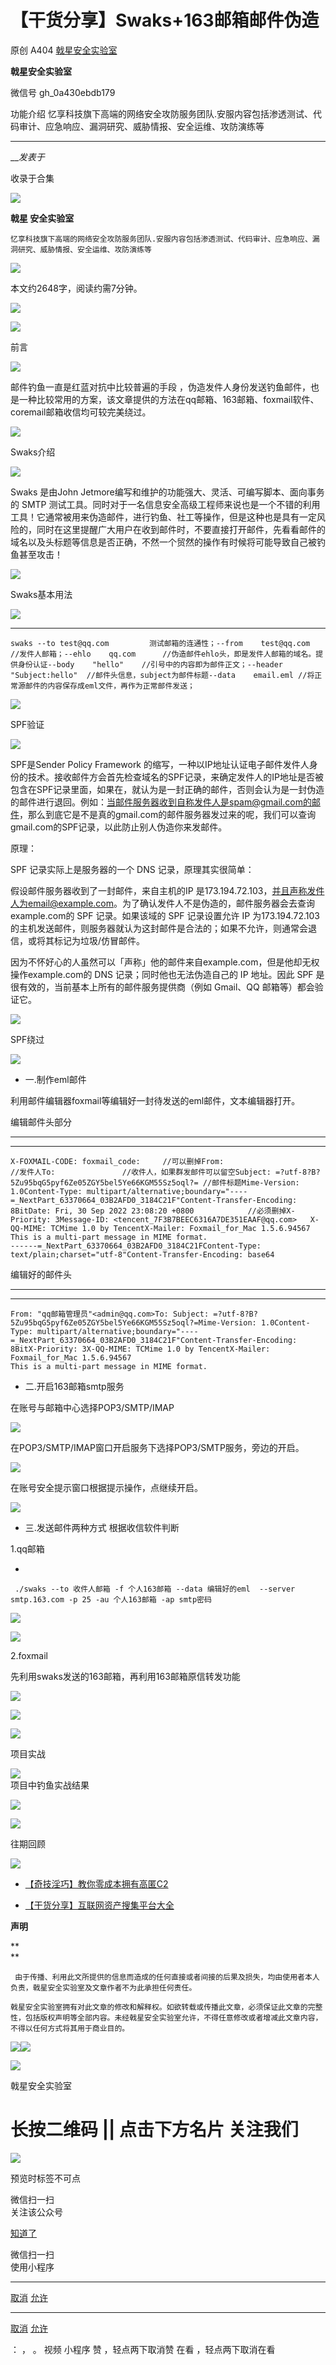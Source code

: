 #  【干货分享】Swaks+163邮箱邮件伪造

原创 A404  [ 戟星安全实验室 ](javascript:void\(0\);)

**戟星安全实验室** ![]()

微信号 gh_0a430ebdb179

功能介绍 忆享科技旗下高端的网络安全攻防服务团队.安服内容包括渗透测试、代码审计、应急响应、漏洞研究、威胁情报、安全运维、攻防演练等

____

___发表于_

收录于合集

  

![](https://gitee.com/fuli009/images/raw/master/public/20221028092713.png)

**戟星 安全实验室**

  

    忆享科技旗下高端的网络安全攻防服务团队.安服内容包括渗透测试、代码审计、应急响应、漏洞研究、威胁情报、安全运维、攻防演练等  
![](https://gitee.com/fuli009/images/raw/master/public/20221028092723.png)  

本文约2648字，阅读约需7分钟。

![](https://gitee.com/fuli009/images/raw/master/public/20221028092724.png)

  

![](https://gitee.com/fuli009/images/raw/master/public/20221028092725.png)

前言

![](https://gitee.com/fuli009/images/raw/master/public/20221028092726.png)

邮件钓鱼一直是红蓝对抗中比较普遍的手段
，伪造发件人身份发送钓鱼邮件，也是一种比较常用的方案，该文章提供的方法在qq邮箱、163邮箱、foxmail软件、coremail邮箱收信均可较完美绕过。

  
  
![](https://gitee.com/fuli009/images/raw/master/public/20221028092725.png)

Swaks介绍

![](https://gitee.com/fuli009/images/raw/master/public/20221028092726.png)  

Swaks 是由John Jetmore编写和维护的功能强大、灵活、可编写脚本、面向事务的 SMTP
测试工具。同时对于一名信息安全高级工程师来说也是一个不错的利用工具！它通常被用来伪造邮件，进行钓鱼、社工等操作，但是这种也是具有一定风险的，同时在这里提醒广大用户在收到邮件时，不要直接打开邮件，先看看邮件的域名以及头标题等信息是否正确，不然一个贸然的操作有时候将可能导致自己被钓鱼甚至攻击！

  
  
![](https://gitee.com/fuli009/images/raw/master/public/20221028092725.png)

Swaks基本用法

![](https://gitee.com/fuli009/images/raw/master/public/20221028092726.png)  

  *   *   *   *   *   *   *   * 

    
    
    swaks --to test@qq.com         测试邮箱的连通性；--from    test@qq.com  //发件人邮箱；--ehlo    qq.com      //伪造邮件ehlo头，即是发件人邮箱的域名。提供身份认证--body    "hello"    //引号中的内容即为邮件正文；--header  "Subject:hello"  //邮件头信息，subject为邮件标题--data    email.eml //将正常源邮件的内容保存成eml文件，再作为正常邮件发送；  
    

  
  
![](https://gitee.com/fuli009/images/raw/master/public/20221028092725.png)

SPF验证

![](https://gitee.com/fuli009/images/raw/master/public/20221028092726.png)  

SPF是Sender Policy Framework
的缩写，一种以IP地址认证电子邮件发件人身份的技术。接收邮件方会首先检查域名的SPF记录，来确定发件人的IP地址是否被包含在SPF记录里面，如果在，就认为是一封正确的邮件，否则会认为是一封伪造的邮件进行退回。例如：当邮件服务器收到自称发件人是spam@gmail.com的邮件，那么到底它是不是真的gmail.com的邮件服务器发过来的呢，我们可以查询gmail.com的SPF记录，以此防止别人伪造你来发邮件。

原理：

SPF 记录实际上是服务器的一个 DNS 记录，原理其实很简单：

假设邮件服务器收到了一封邮件，来自主机的IP
是173.194.72.103，并且声称发件人为email@example.com。为了确认发件人不是伪造的，邮件服务器会去查询example.com的
SPF 记录。如果该域的 SPF 记录设置允许 IP
为173.194.72.103的主机发送邮件，则服务器就认为这封邮件是合法的；如果不允许，则通常会退信，或将其标记为垃圾/仿冒邮件。

因为不怀好心的人虽然可以「声称」他的邮件来自example.com，但是他却无权操作example.com的 DNS 记录；同时他也无法伪造自己的 IP
地址。因此 SPF 是很有效的，当前基本上所有的邮件服务提供商（例如 Gmail、QQ 邮箱等）都会验证它。

  

  
![](https://gitee.com/fuli009/images/raw/master/public/20221028092725.png)

SPF绕过

![](https://gitee.com/fuli009/images/raw/master/public/20221028092726.png)

  

  * 一.制作eml邮件

  

利用邮件编辑器foxmail等编辑好一封待发送的eml邮件，文本编辑器打开。

  

编辑邮件头部分

* * *

  *   *   *   *   *   *   *   *   *   *   *   *   *   *   *   *   *   *   *   * 

    
    
    X-FOXMAIL-CODE: foxmail_code:     //可以删掉From:                            //发件人To:               //收件人，如果群发邮件可以留空Subject: =?utf-8?B?5Zu95bqG5pyf6Ze05ZGY5bel5Ye66KGM55Sz5oql?= //邮件标题Mime-Version: 1.0Content-Type: multipart/alternative;boundary="----=_NextPart_63370664_03B2AFD0_3184C21F"Content-Transfer-Encoding: 8BitDate: Fri, 30 Sep 2022 23:08:20 +0800            //必须删掉X-Priority: 3Message-ID: <tencent_7F3B7BEEC6316A7DE351EAAF@qq.com>   X-QQ-MIME: TCMime 1.0 by TencentX-Mailer: Foxmail_for_Mac 1.5.6.94567  
    This is a multi-part message in MIME format.  
    ------=_NextPart_63370664_03B2AFD0_3184C21FContent-Type: text/plain;charset="utf-8"Content-Transfer-Encoding: base64

  

编辑好的邮件头

* * *

  *   *   *   *   *   *   *   *   *   *   *   *   * 

    
    
    From: "qq邮箱管理员"<admin@qq.com>To: Subject: =?utf-8?B?5Zu95bqG5pyf6Ze05ZGY5bel5Ye66KGM55Sz5oql?=Mime-Version: 1.0Content-Type: multipart/alternative;boundary="----=_NextPart_63370664_03B2AFD0_3184C21F"Content-Transfer-Encoding: 8BitX-Priority: 3X-QQ-MIME: TCMime 1.0 by TencentX-Mailer: Foxmail_for_Mac 1.5.6.94567  
    This is a multi-part message in MIME format.  
    

  

  * 二.开启163邮箱smtp服务  

在账号与邮箱中心选择POP3/SMTP/IMAP

  

![](https://gitee.com/fuli009/images/raw/master/public/20221028092733.png)

  

在POP3/SMTP/IMAP窗口开启服务下选择POP3/SMTP服务，旁边的开启。

  

![](https://gitee.com/fuli009/images/raw/master/public/20221028092734.png)

  

在账号安全提示窗口根据提示操作，点继续开启。

  

![](https://gitee.com/fuli009/images/raw/master/public/20221028092735.png)

  

  * 三.发送邮件两种方式 根据收信软件判断

1.qq邮箱

  * 

    
    
     ./swaks --to 收件人邮箱 -f 个人163邮箱 --data 编辑好的eml  --server smtp.163.com -p 25 -au 个人163邮箱 -ap smtp密码

  

![](https://gitee.com/fuli009/images/raw/master/public/20221028092737.png)

  

![](https://gitee.com/fuli009/images/raw/master/public/20221028092739.png)

  

2.foxmail

  

先利用swaks发送的163邮箱，再利用163邮箱原信转发功能

![](https://gitee.com/fuli009/images/raw/master/public/20221028092740.png)

  

![](https://gitee.com/fuli009/images/raw/master/public/20221028092742.png)

  

  

  
![](https://gitee.com/fuli009/images/raw/master/public/20221028092725.png)

项目实战

![](https://gitee.com/fuli009/images/raw/master/public/20221028092726.png)  
项目中钓鱼实战结果  
  

![](https://gitee.com/fuli009/images/raw/master/public/20221028092746.png)

  
  
![](https://gitee.com/fuli009/images/raw/master/public/20221028092725.png)

往期回顾

![](https://gitee.com/fuli009/images/raw/master/public/20221028092726.png)  

  * [【奇技淫巧】教你零成本拥有高匿C2](http://mp.weixin.qq.com/s?__biz=MzkzMDMwNzk2Ng==&mid=2247503963&idx=1&sn=e9d64d6d719ec2305d1b8e5574896c08&chksm=c27eda4af509535cd4ccb6c0f718e6a48705d68abbd540689d205f690875da6f06a319f3d57e&scene=21#wechat_redirect)  

  * [【干货分享】互联网资产搜集平台大全](http://mp.weixin.qq.com/s?__biz=MzkzMDMwNzk2Ng==&mid=2247503302&idx=1&sn=84ac69ebd11952eddaff567a6ac490a5&chksm=c27ec7d7f5094ec17541abb49bb8faf33a3c9aa0e26da416810ab571f3b894300805b311819c&scene=21#wechat_redirect)  

  
  
  
  
  

  

 **声明**

 **  
**

     由于传播、利用此文所提供的信息而造成的任何直接或者间接的后果及损失，均由使用者本人负责，戟星安全实验室及文章作者不为此承担任何责任。

    戟星安全实验室拥有对此文章的修改和解释权。如欲转载或传播此文章，必须保证此文章的完整性，包括版权声明等全部内容。未经戟星安全实验室允许，不得任意修改或者增减此文章内容，不得以任何方式将其用于商业目的。

  
  

  

![](https://gitee.com/fuli009/images/raw/master/public/20221028092749.png)![](https://gitee.com/fuli009/images/raw/master/public/20221028092723.png)  

![](https://gitee.com/fuli009/images/raw/master/public/20221028092751.png)

戟星安全实验室

# 长按二维码 || 点击下方名片 关注我们 #

![](https://gitee.com/fuli009/images/raw/master/public/20221028092724.png)

  

预览时标签不可点

微信扫一扫  
关注该公众号

[知道了](javascript:;)

微信扫一扫  
使用小程序

****

[取消](javascript:void\(0\);) [允许](javascript:void\(0\);)

****

[取消](javascript:void\(0\);) [允许](javascript:void\(0\);)

： ， 。   视频 小程序 赞 ，轻点两下取消赞 在看 ，轻点两下取消在看

